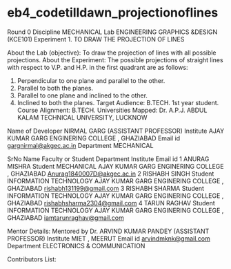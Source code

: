 # eb4_codetilldawn_projectionoflines
Round 0
Discipline	MECHANICAL
Lab	ENGINEERING GRAPHICS &DESIGN (KCE101)
Experiment	1. TO DRAW THE PROJECTION OF LINES

About the Lab (objective):
To draw the projection of lines with all possible projections.
About the Experiment:
The possible projections of straight lines with respect to V.P. and H.P. in the first quadrant are as follows:
1. Perpendicular to one plane and parallel to the other.
2. Parallel to both the planes.
3. Parallel to one plane and inclined to the other.
4. Inclined to both the planes.
Target Audience:
  B.TECH. 1st year student.
Course Alignment: 
   B.TECH.
Universities Mapped:
   Dr. A.P.J. ABDUL KALAM TECHNICAL UNIVERSITY, LUCKNOW

Name of Developer	NIRMAL GARG (ASSISTANT PROFESSOR)
 Institute	AJAY KUMAR GARG ENGINERING COLLEGE , GHAZIABAD
Email id	gargnirmal@akgec.ac.in
Department	MECHANICAL

SrNo	Name	Faculty or Student	Department	Institute	Email id
1	ANURAG MISHRA	Student	MECHANICAL	AJAY KUMAR GARG ENGINERING COLLEGE , GHAZIABAD	Anurag1840007D@akgec.ac.in
2	RISHABH SINGH	Student	INFORMATION TECHNOLOGY	AJAY KUMAR GARG ENGINERING COLLEGE , GHAZIABAD	rishabh131199@gmail.com
3	RISHABH SHARMA	Student	INFORMATION TECHNOLOGY	AJAY KUMAR GARG ENGINERING COLLEGE , GHAZIABAD	rishabhsharma2304@gmail.com
4	TARUN RAGHAV	Student	INFORMATION TECHNOLOGY	AJAY KUMAR GARG ENGINERING COLLEGE , GHAZIABAD	iamtarunraghav@gmail.com










Mentor Details:
Mentored by	Dr. ARVIND KUMAR PANDEY (ASSISTANT PROFESSOR)
Institute	MIET , MEERUT
Email id	arvindmknk@gmail.com
Department	ELECTRONICS & COMMUNICATION









Contributors List:
